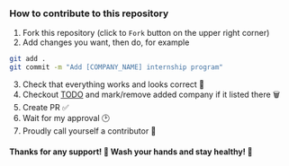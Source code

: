 ### How to contribute to this repository

1. Fork this repository (click to `Fork` button on the upper right corner)
2. Add changes you want, then do, for example
```bash
git add .
git commit -m "Add [COMPANY_NAME] internship program"
```
3. Check that everything works and looks correct 🤔
4. Checkout [TODO](TODO.md) and mark/remove added company if it listed there 🗑
5. Create PR ✅
6. Wait for my approval 🕑
7. Proudly call yourself a contributor 🥳

#### Thanks for any support! 🙏 Wash your hands and stay healthy! 🦠
